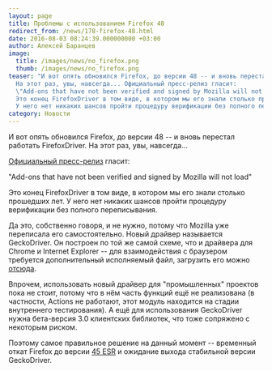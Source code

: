 ```yaml
---
layout: page
title: Проблемы с использованием Firefox 48
redirect_from: /news/178-firefox-48.html
date: 2016-08-03 08:24:39.000000000 +03:00
author: Алексей Баранцев
image:
  title: /images/news/no_firefox.png
  thumb: /images/news/no_firefox.png
teaser: "И вот опять обновился Firefox, до версии 48 -- и вновь перестал работать FirefoxDriver.
  На этот раз, увы, навсегда... Официальный пресс-релиз гласит:
  \"Add-ons that have not been verified and signed by Mozilla will not load\".
  Это конец FirefoxDriver в том виде, в котором мы его знали столько прошедших лет.
  У него нет никаких шансов пройти процедуру верификации без полного переписывания."
category: Новости
---
```

<p>И вот опять обновился Firefox, до версии 48 -- и вновь перестал работать FirefoxDriver. На этот раз, увы, навсегда...</p>
<p><a href="https://www.mozilla.org/en-US/firefox/48.0/releasenotes/">Официальный пресс-релиз</a> гласит:</p>
<p>"Add-ons that have not been verified and signed by Mozilla will not load"</p>
<p>Это конец FirefoxDriver в том виде, в котором мы его знали столько прошедших лет. У него нет никаких шансов пройти процедуру верификации без полного переписывания.</p>
<p>Да это, собственно говоря, и не нужно, потому что Mozilla уже переписала его самостоятельно. Новый драйвер называется GeckoDriver. Он построен по той же самой схеме, что и драйвера для Chrome и Internet Explorer -- для взаимодействия с браузером требуется дополнительный исполняемый файл, загрузить его можно <a href="https://github.com/mozilla/geckodriver/releases">отсюда</a>.</p>
<p>Впрочем, использовать новый драйвер для "промышленных" проектов пока не стоит, потому что в нём часть функций ещё не реализована (в частности, Actions не работают, этот модуль находится на стадии внутреннего тестирования). А ещё для использования GeckoDriver нужна бета-версия 3.0 клиентских библиотек, что тоже сопряжено с некоторым риском.</p>
<p>Поэтому самое правильное решение на данный момент -- временный откат Firefox до версии <a href="https://www.mozilla.org/en-US/firefox/organizations/">45 ESR</a> и ожидание выхода стабильной версии GeckoDriver.</p>
